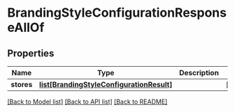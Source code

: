 # BrandingStyleConfigurationResponseAllOf

## Properties
Name | Type | Description | Notes
------------ | ------------- | ------------- | -------------
**stores** | [**list[BrandingStyleConfigurationResult]**](BrandingStyleConfigurationResult.md) |  | [optional] 

[[Back to Model list]](../README.md#documentation-for-models) [[Back to API list]](../README.md#documentation-for-api-endpoints) [[Back to README]](../README.md)


